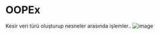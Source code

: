 # OOPEx
Kesir veri türü oluşturup nesneler arasında işlemler..
![image](https://user-images.githubusercontent.com/99371051/212476111-719799cf-7122-4671-b3fa-76e7ac1111dd.png)
